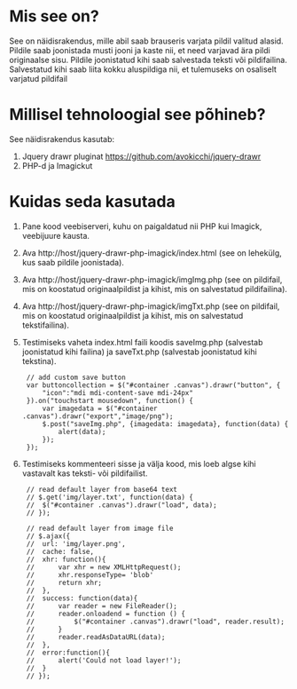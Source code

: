 # Mis see on?

See on näidisrakendus, mille abil saab brauseris varjata pildil valitud alasid. Pildile saab joonistada musti jooni ja kaste nii, et need varjavad ära pildi originaalse sisu. Pildile joonistatud kihi saab salvestada teksti või pildifailina. Salvestatud kihi saab liita kokku aluspildiga nii, et tulemuseks on osaliselt varjatud pildifail  

# Millisel tehnoloogial see põhineb?

See näidisrakendus kasutab: 
1. Jquery drawr pluginat https://github.com/avokicchi/jquery-drawr 
2. PHP-d ja Imagickut

# Kuidas seda kasutada

1. Pane kood veebiserveri, kuhu on paigaldatud nii PHP kui Imagick, veebijuure kausta.
2. Ava http://host/jquery-drawr-php-imagick/index.html (see on lehekülg, kus saab pildile joonistada).
3. Ava http://host/jquery-drawr-php-imagick/imgImg.php (see on pildifail, mis on koostatud originaalpildist ja kihist, mis on salvestatud pildifailina). 
4. Ava http://host/jquery-drawr-php-imagick/imgTxt.php (see on pildifail, mis on koostatud originaalpildist ja kihist, mis on salvestatud tekstifailina).
5. Testimiseks vaheta index.html faili koodis saveImg.php (salvestab joonistatud kihi failina) ja saveTxt.php (salvestab joonistatud kihi tekstina).

		// add custom save button
		var buttoncollection = $("#container .canvas").drawr("button", {
			"icon":"mdi mdi-content-save mdi-24px"
		}).on("touchstart mousedown", function() {
			var imagedata = $("#container .canvas").drawr("export","image/png");
			$.post("saveImg.php", {imagedata: imagedata}, function(data) {
				alert(data);
			});
		});

6. Testimiseks kommenteeri sisse ja välja kood, mis loeb algse kihi vastavalt kas teksti- või pildifailist.

		// read default layer from base64 text
		// $.get('img/layer.txt', function(data) {
		// 	$("#container .canvas").drawr("load", data);
		// });

		// read default layer from image file
		// $.ajax({
		// 	url: 'img/layer.png',
		// 	cache: false,
		// 	xhr: function(){
		// 		var xhr = new XMLHttpRequest();
		// 		xhr.responseType= 'blob'
		// 		return xhr;
		// 	},
		// 	success: function(data){
		// 		var reader = new FileReader();
		// 		reader.onloadend = function () {
		// 			$("#container .canvas").drawr("load", reader.result);
		// 		}
		// 		reader.readAsDataURL(data);
		// 	},
		// 	error:function(){
		// 		alert('Could not load layer!');
		// 	}
		// });
